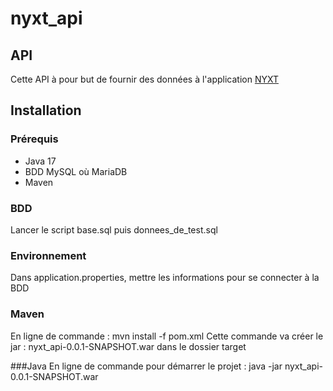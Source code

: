 # nyxt_api
## API

Cette API à pour but de fournir des données à l'application [NYXT](https://github.com/maximemeyer/NYXT)


## Installation

### Prérequis
- Java 17
- BDD MySQL où MariaDB
- Maven

### BDD
Lancer le script base.sql puis donnees_de_test.sql

### Environnement
Dans application.properties, mettre les informations pour se connecter à la BDD

### Maven
En ligne de commande : mvn install -f pom.xml
Cette commande va créer le jar : nyxt_api-0.0.1-SNAPSHOT.war dans le dossier target

###Java
En ligne de commande pour démarrer le projet : java -jar nyxt_api-0.0.1-SNAPSHOT.war
